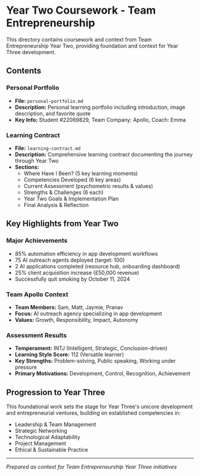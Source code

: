 # Year Two Coursework - Team Entrepreneurship

This directory contains coursework and context from Team Entrepreneurship Year Two, providing foundation and context for Year Three development.

## Contents

### Personal Portfolio
- **File:** `personal-portfolio.md`
- **Description:** Personal learning portfolio including introduction, image description, and favorite quote
- **Key Info:** Student #22069829, Team Company: Apollo, Coach: Emma

### Learning Contract
- **File:** `learning-contract.md`
- **Description:** Comprehensive learning contract documenting the journey through Year Two
- **Sections:**
  - Where Have I Been? (5 key learning moments)
  - Competencies Developed (6 key areas)
  - Current Assessment (psychometric results & values)
  - Strengths & Challenges (6 each)
  - Year Two Goals & Implementation Plan
  - Final Analysis & Reflection

## Key Highlights from Year Two

### Major Achievements
- 85% automation efficiency in app development workflows
- 75 AI outreach agents deployed (target: 100)
- 2 AI applications completed (resource hub, onboarding dashboard)
- 25% client acquisition increase (£50,000 revenue)
- Successfully quit smoking by October 11, 2024

### Team Apollo Context
- **Team Members:** Sam, Matt, Jaymie, Pranav
- **Focus:** AI outreach agency specializing in app development
- **Values:** Growth, Responsibility, Impact, Autonomy

### Assessment Results
- **Temperament:** INTJ (Intelligent, Strategic, Conclusion-driven)
- **Learning Style Score:** 112 (Versatile learner)
- **Key Strengths:** Problem-solving, Public speaking, Working under pressure
- **Primary Motivations:** Development, Control, Recognition, Achievement

## Progression to Year Three

This foundational work sets the stage for Year Three's unicore development and entrepreneurial ventures, building on established competencies in:
- Leadership & Team Management
- Strategic Networking
- Technological Adaptability
- Project Management
- Ethical & Sustainable Practice

---

*Prepared as context for Team Entrepreneurship Year Three initiatives*